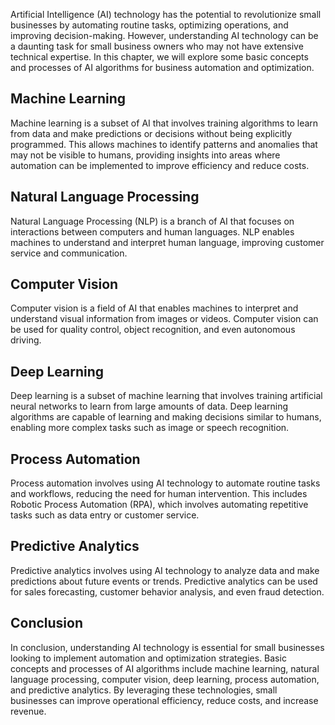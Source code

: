 
Artificial Intelligence (AI) technology has the potential to revolutionize small businesses by automating routine tasks, optimizing operations, and improving decision-making. However, understanding AI technology can be a daunting task for small business owners who may not have extensive technical expertise. In this chapter, we will explore some basic concepts and processes of AI algorithms for business automation and optimization.

Machine Learning
----------------

Machine learning is a subset of AI that involves training algorithms to learn from data and make predictions or decisions without being explicitly programmed. This allows machines to identify patterns and anomalies that may not be visible to humans, providing insights into areas where automation can be implemented to improve efficiency and reduce costs.

Natural Language Processing
---------------------------

Natural Language Processing (NLP) is a branch of AI that focuses on interactions between computers and human languages. NLP enables machines to understand and interpret human language, improving customer service and communication.

Computer Vision
---------------

Computer vision is a field of AI that enables machines to interpret and understand visual information from images or videos. Computer vision can be used for quality control, object recognition, and even autonomous driving.

Deep Learning
-------------

Deep learning is a subset of machine learning that involves training artificial neural networks to learn from large amounts of data. Deep learning algorithms are capable of learning and making decisions similar to humans, enabling more complex tasks such as image or speech recognition.

Process Automation
------------------

Process automation involves using AI technology to automate routine tasks and workflows, reducing the need for human intervention. This includes Robotic Process Automation (RPA), which involves automating repetitive tasks such as data entry or customer service.

Predictive Analytics
--------------------

Predictive analytics involves using AI technology to analyze data and make predictions about future events or trends. Predictive analytics can be used for sales forecasting, customer behavior analysis, and even fraud detection.

Conclusion
----------

In conclusion, understanding AI technology is essential for small businesses looking to implement automation and optimization strategies. Basic concepts and processes of AI algorithms include machine learning, natural language processing, computer vision, deep learning, process automation, and predictive analytics. By leveraging these technologies, small businesses can improve operational efficiency, reduce costs, and increase revenue.
